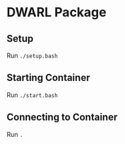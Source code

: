 # DWARL Package

## Setup
Run `./setup.bash`

## Starting Container
Run `./start.bash`

## Connecting to Container
Run `.`